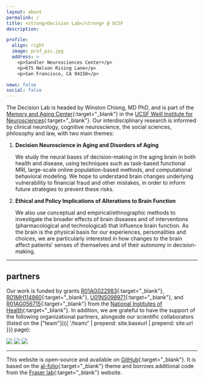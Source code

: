```yaml
---
layout: about
permalink: /
title: <strong>Decision Lab</strong> @ UCSF
description: 

profile: 
  align: right
  image: prof_pic.jpg
  address: > 
    <p>Sandler Neurosciences Center</p>
    <p>675 Nelson Rising Lane</p>
    <p>San Francisco, CA 94158</p>

news: false
social: false
---
```

The Decision Lab is headed by Winston Chiong, MD PhD, and is part of the [Memory and Aging Center](http://memory.ucsf.edu){:target="\_blank"} in the [UCSF Weill Institute for Neurosciences](http://weill.ucsf.edu){:target="\_blank"}. Our interdisciplinary research is informed by clinical neurology, cognitive neuroscience, the social sciences, philosophy and law, with two main themes:

1. **Decision Neuroscience in Aging and Disorders of Aging**

   We study the neural bases of decision-making in the aging brain in both health and disease, using techniques such as task-based functional MRI, large-scale online population-based methods, and computational behavioral modeling. We hope to understand brain changes underlying vulnerability to financial fraud and other mistakes, in order to inform future strategies to prevent these risks.

2. **Ethical and Policy Implications of Alterations to Brain Function**

   We also use conceptual and empirical/ethnographic methods to investigate the broader effects of brain diseases and of interventions (pharmacological and technological) that influence brain function. As the brain is the physical basis for our experiences, personalities and choices, we are particularly interested in how changes to the brain affect patients' senses of themselves and of their autonomy in decision-making.

---

## partners

Our work is funded by grants [R01AG022983](https://projectreporter.nih.gov/project_info_description.cfm?aid=9460967&icde=40045081&ddparam=&ddvalue=&ddsub=&cr=1&csb=default&cs=ASC&pball=){:target="\_blank"}, 
[R01MH114860](https://projectreporter.nih.gov/project_info_description.cfm?aid=9564973&icde=40045083&ddparam=&ddvalue=&ddsub=&cr=1&csb=default&cs=ASC&pball=){:target="\_blank"}, [U01NS098971](https://projectreporter.nih.gov/project_info_description.cfm?aid=9356341&icde=40045087&ddparam=&ddvalue=&ddsub=&cr=3&csb=default&cs=ASC&pball=){:target="\_blank"}, and [R01AG056715](https://projectreporter.nih.gov/project_info_description.cfm?aid=9368243&icde=40045089&ddparam=&ddvalue=&ddsub=&cr=6&csb=default&cs=ASC&pball=){:target="\_blank"} from the [National Institutes of Health](http://www.nih.gov){:target="\_blank"}. In addition, we are grateful to have the support of the following 
organizational partners, alongside our scientific collaborators (listed on the ["team"]({{ '/team/' | prepend: site.baseurl | prepend: site.url }}) page):

<div class="img_row">
    <img class="col one left" valign="center" src="{{ site.baseurl }}/assets/img/ucconsortium.png"/>
    <img class="col one left" valign="center" src="{{ site.baseurl }}/assets/img/gbhi.jpg"/>
    <img class="col one left" valign="center" src="{{ site.baseurl }}/assets/img/artfl_lefftds.png"/>
</div>

---

This website is open-source and available on [GitHub](https://github.com/winstonchiong/winstonchiong.github.io){:target="\_blank"}. It is based on the [al-folio](https://github.com/alshedivat/al-folio){:target="\_blank"} theme and borrows additional code from the [Fraser lab](http://fraserlab.com){:target="\_blank"} website.



